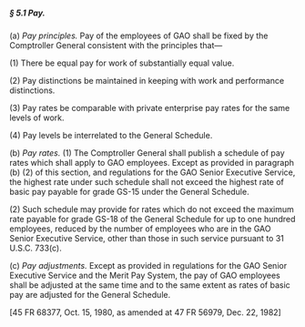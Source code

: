 ##### § 5.1 Pay. #####

(a) *Pay principles.* Pay of the employees of GAO shall be fixed by the Comptroller General consistent with the principles that—

(1) There be equal pay for work of substantially equal value.

(2) Pay distinctions be maintained in keeping with work and performance distinctions.

(3) Pay rates be comparable with private enterprise pay rates for the same levels of work.

(4) Pay levels be interrelated to the General Schedule.

(b) *Pay rates.* (1) The Comptroller General shall publish a schedule of pay rates which shall apply to GAO employees. Except as provided in paragraph (b) (2) of this section, and regulations for the GAO Senior Executive Service, the highest rate under such schedule shall not exceed the highest rate of basic pay payable for grade GS-15 under the General Schedule.

(2) Such schedule may provide for rates which do not exceed the maximum rate payable for grade GS-18 of the General Schedule for up to one hundred employees, reduced by the number of employees who are in the GAO Senior Executive Service, other than those in such service pursuant to 31 U.S.C. 733(c).

(c) *Pay adjustments.* Except as provided in regulations for the GAO Senior Executive Service and the Merit Pay System, the pay of GAO employees shall be adjusted at the same time and to the same extent as rates of basic pay are adjusted for the General Schedule.

[45 FR 68377, Oct. 15, 1980, as amended at 47 FR 56979, Dec. 22, 1982]